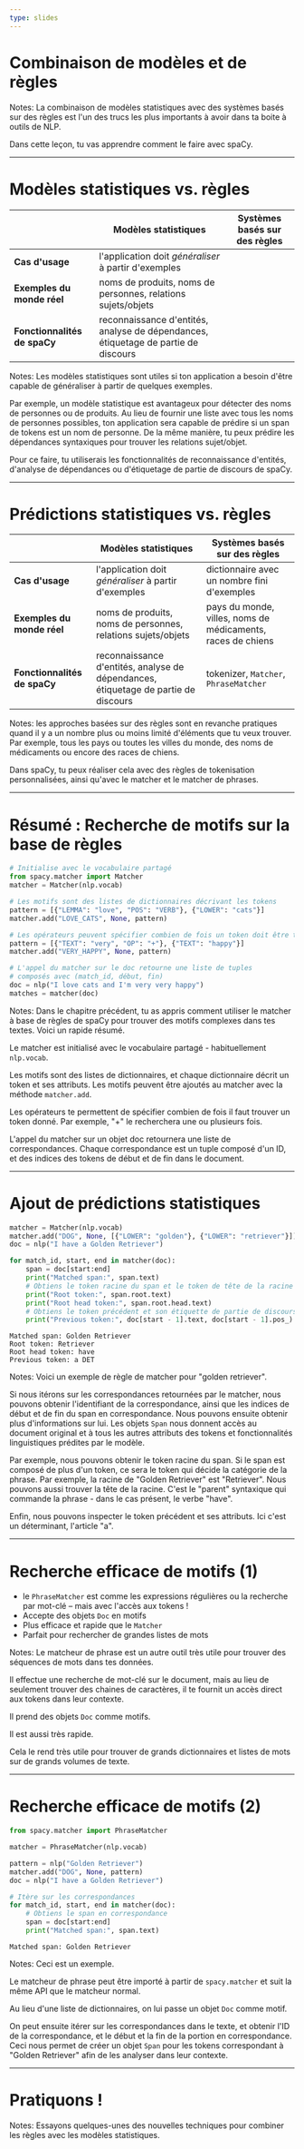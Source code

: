 ```yaml
---
type: slides
---
```


# Combinaison de modèles et de règles

Notes: La combinaison de modèles statistiques avec des systèmes basés sur des
règles est l'un des trucs les plus importants à avoir dans ta boite à outils de
NLP.

Dans cette leçon, tu vas apprendre comment le faire avec spaCy.

---

# Modèles statistiques vs. règles

|                              | **Modèles statistiques**                                                           | **Systèmes basés sur des règles** |
| ---------------------------- | ---------------------------------------------------------------------------------- | --------------------------------- |
| **Cas d'usage**              | l'application doit _généraliser_ à partir d'exemples                               |                                   |
| **Exemples du monde réel**   | noms de produits, noms de personnes, relations sujets/objets                       |                                   |
| **Fonctionnalités de spaCy** | reconnaissance d'entités, analyse de dépendances, étiquetage de partie de discours |                                   |

Notes: Les modèles statistiques sont utiles si ton application a besoin d'être
capable de généraliser à partir de quelques exemples.

Par exemple, un modèle statistique est avantageux pour détecter des noms de
personnes ou de produits. Au lieu de fournir une liste avec tous les noms de
personnes possibles, ton application sera capable de prédire si un span de
tokens est un nom de personne. De la même manière, tu peux prédire les
dépendances syntaxiques pour trouver les relations sujet/objet.

Pour ce faire, tu utiliserais les fonctionnalités de reconnaissance d'entités,
d'analyse de dépendances ou d'étiquetage de partie de discours de spaCy.

---

# Prédictions statistiques vs. règles

|                              | **Modèles statistiques**                                                           | **Systèmes basés sur des règles**                           |
| ---------------------------- | ---------------------------------------------------------------------------------- | ----------------------------------------------------------- |
| **Cas d'usage**              | l'application doit _généraliser_ à partir d'exemples                               | dictionnaire avec un nombre fini d'exemples                 |
| **Exemples du monde réel**   | noms de produits, noms de personnes, relations sujets/objets                       | pays du monde, villes, noms de médicaments, races de chiens |
| **Fonctionnalités de spaCy** | reconnaissance d'entités, analyse de dépendances, étiquetage de partie de discours | tokenizer, `Matcher`, `PhraseMatcher`                       |

Notes: les approches basées sur des règles sont en revanche pratiques quand il y
a un nombre plus ou moins limité d'éléments que tu veux trouver. Par exemple,
tous les pays ou toutes les villes du monde, des noms de médicaments ou encore
des races de chiens.

Dans spaCy, tu peux réaliser cela avec des règles de tokenisation
personnalisées, ainsi qu'avec le matcher et le matcher de phrases.

---

# Résumé : Recherche de motifs sur la base de règles

```python
# Initialise avec le vocabulaire partagé
from spacy.matcher import Matcher
matcher = Matcher(nlp.vocab)

# Les motifs sont des listes de dictionnaires décrivant les tokens
pattern = [{"LEMMA": "love", "POS": "VERB"}, {"LOWER": "cats"}]
matcher.add("LOVE_CATS", None, pattern)

# Les opérateurs peuvent spécifier combien de fois un token doit être trouvé
pattern = [{"TEXT": "very", "OP": "+"}, {"TEXT": "happy"}]
matcher.add("VERY_HAPPY", None, pattern)

# L'appel du matcher sur le doc retourne une liste de tuples
# composés avec (match_id, début, fin)
doc = nlp("I love cats and I'm very very happy")
matches = matcher(doc)
```

Notes: Dans le chapitre précédent, tu as appris comment utiliser le matcher à
base de règles de spaCy pour trouver des motifs complexes dans tes textes. Voici
un rapide résumé.

Le matcher est initialisé avec le vocabulaire partagé - habituellement
`nlp.vocab`.

Les motifs sont des listes de dictionnaires, et chaque dictionnaire décrit un
token et ses attributs. Les motifs peuvent être ajoutés au matcher avec la
méthode `matcher.add`.

Les opérateurs te permettent de spécifier combien de fois il faut trouver un
token donné. Par exemple, "+" le recherchera une ou plusieurs fois.

L'appel du matcher sur un objet doc retournera une liste de correspondances.
Chaque correspondance est un tuple composé d'un ID, et des indices des tokens de
début et de fin dans le document.

---

# Ajout de prédictions statistiques

```python
matcher = Matcher(nlp.vocab)
matcher.add("DOG", None, [{"LOWER": "golden"}, {"LOWER": "retriever"}])
doc = nlp("I have a Golden Retriever")

for match_id, start, end in matcher(doc):
    span = doc[start:end]
    print("Matched span:", span.text)
    # Obtiens le token racine du span et le token de tête de la racine
    print("Root token:", span.root.text)
    print("Root head token:", span.root.head.text)
    # Obtiens le token précédent et son étiquette de partie de discours
    print("Previous token:", doc[start - 1].text, doc[start - 1].pos_)
```

```out
Matched span: Golden Retriever
Root token: Retriever
Root head token: have
Previous token: a DET
```

Notes: Voici un exemple de règle de matcher pour "golden retriever".

Si nous itérons sur les correspondances retournées par le matcher, nous pouvons
obtenir l'identifiant de la correspondance, ainsi que les indices de début et de
fin du span en correspondance. Nous pouvons ensuite obtenir plus d'informations
sur lui. Les objets `Span` nous donnent accès au document original et à tous les
autres attributs des tokens et fonctionnalités linguistiques prédites par le
modèle.

Par exemple, nous pouvons obtenir le token racine du span. Si le span est
composé de plus d'un token, ce sera le token qui décide la catégorie de la
phrase. Par exemple, la racine de "Golden Retriever" est "Retriever". Nous
pouvons aussi trouver la tête de la racine. C'est le "parent" syntaxique qui
commande la phrase - dans le cas présent, le verbe "have".

Enfin, nous pouvons inspecter le token précédent et ses attributs. Ici c'est un
déterminant, l'article "a".

---

# Recherche efficace de motifs (1)

- le `PhraseMatcher` est comme les expressions régulières ou la recherche par
  mot-clé – mais avec l'accès aux tokens !
- Accepte des objets `Doc` en motifs
- Plus efficace et rapide que le `Matcher`
- Parfait pour rechercher de grandes listes de mots

Notes: Le matcheur de phrase est un autre outil très utile pour trouver des
séquences de mots dans tes données.

Il effectue une recherche de mot-clé sur le document, mais au lieu de seulement
trouver des chaines de caractères, il te fournit un accès direct aux tokens dans
leur contexte.

Il prend des objets `Doc` comme motifs.

Il est aussi très rapide.

Cela le rend très utile pour trouver de grands dictionnaires et listes de mots
sur de grands volumes de texte.

---

# Recherche efficace de motifs (2)

```python
from spacy.matcher import PhraseMatcher

matcher = PhraseMatcher(nlp.vocab)

pattern = nlp("Golden Retriever")
matcher.add("DOG", None, pattern)
doc = nlp("I have a Golden Retriever")

# Itère sur les correspondances
for match_id, start, end in matcher(doc):
    # Obtiens le span en correspondance
    span = doc[start:end]
    print("Matched span:", span.text)
```

```out
Matched span: Golden Retriever
```

Notes: Ceci est un exemple.

Le matcheur de phrase peut être importé à partir de `spacy.matcher` et suit la
même API que le matcheur normal.

Au lieu d'une liste de dictionnaires, on lui passe un objet `Doc` comme motif.

On peut ensuite itérer sur les correspondances dans le texte, et obtenir l'ID de
la correspondance, et le début et la fin de la portion en correspondance. Ceci
nous permet de créer un objet `Span` pour les tokens correspondant à "Golden
Retriever" afin de les analyser dans leur contexte.

---

# Pratiquons !

Notes: Essayons quelques-unes des nouvelles techniques pour combiner les règles
avec les modèles statistiques.
